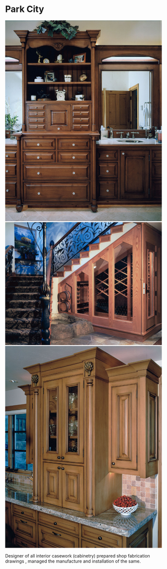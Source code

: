 # Park City

<div class="main-carousel">
  <img class="carousel-cell" src="/_media/portfolio/remodel/park-city/vanity-4.jpg"/>
  <img class="carousel-cell" src="/_media/portfolio/remodel/park-city/stairs-2.jpg"/>
  <img class="carousel-cell" src="/_media/portfolio/remodel/park-city/kitchen-cabinet.jpg"/>
</div>

Designer of all interior casework (cabinetry) prepared shop fabrication drawings
, managed the manufacture and installation of the same.
